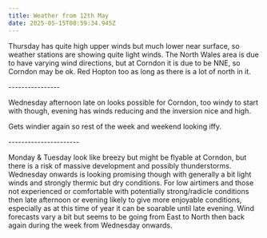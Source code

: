 ```yaml
---
title: Weather from 12th May
date: 2025-05-15T08:59:34.945Z
---
```



Thursday has quite high upper winds but much lower near surface, so weather stations are showing quite light winds.  The North Wales area is due to have varying wind directions, but at Corndon it is due to be NNE, so Corndon may be ok.  Red Hopton too as long as there is a lot of north in it.

\----------------

Wednesday afternoon late on looks possible for Corndon, too windy to start with though, evening has winds reducing and the inversion nice and high.

Gets windier again so rest of the week and weekend looking iffy.

\----------------------

Monday & Tuesday look like breezy but might be flyable at Corndon, but there is a risk of massive development and possibly thunderstorms.  Wednesday onwards is looking promising though with generally a bit light winds and strongly thermic but dry conditions.  For low airtimers and those not experienced or comfortable with potentially strong/radicle conditions then late afternoon or evening likely to give more enjoyable conditions, especially as at this time of year it can be soarable until late evening.  Wind forecasts vary a bit but seems to be going from East to North then back again during the week from Wednesday onwards.